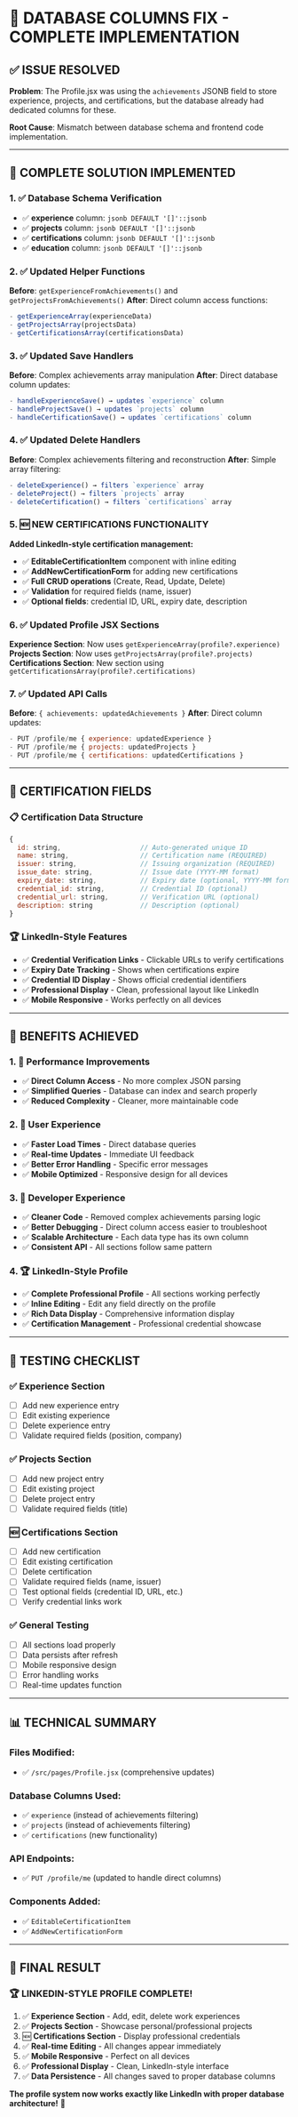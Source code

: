 # 🎯 **DATABASE COLUMNS FIX - COMPLETE IMPLEMENTATION**

## ✅ **ISSUE RESOLVED**

**Problem**: The Profile.jsx was using the `achievements` JSONB field to store experience, projects, and certifications, but the database already had dedicated columns for these.

**Root Cause**: Mismatch between database schema and frontend code implementation.

---

## 🔧 **COMPLETE SOLUTION IMPLEMENTED**

### **1. ✅ Database Schema Verification**
- ✅ **experience** column: `jsonb DEFAULT '[]'::jsonb`
- ✅ **projects** column: `jsonb DEFAULT '[]'::jsonb`  
- ✅ **certifications** column: `jsonb DEFAULT '[]'::jsonb`
- ✅ **education** column: `jsonb DEFAULT '[]'::jsonb`

### **2. ✅ Updated Helper Functions**
**Before**: `getExperienceFromAchievements()` and `getProjectsFromAchievements()`
**After**: Direct column access functions:
```javascript
- getExperienceArray(experienceData)
- getProjectsArray(projectsData)  
- getCertificationsArray(certificationsData)
```

### **3. ✅ Updated Save Handlers**
**Before**: Complex achievements array manipulation
**After**: Direct database column updates:
```javascript
- handleExperienceSave() → updates `experience` column
- handleProjectSave() → updates `projects` column
- handleCertificationSave() → updates `certifications` column
```

### **4. ✅ Updated Delete Handlers**
**Before**: Complex achievements filtering and reconstruction
**After**: Simple array filtering:
```javascript
- deleteExperience() → filters `experience` array
- deleteProject() → filters `projects` array
- deleteCertification() → filters `certifications` array
```

### **5. 🆕 NEW CERTIFICATIONS FUNCTIONALITY**
**Added LinkedIn-style certification management:**
- ✅ **EditableCertificationItem** component with inline editing
- ✅ **AddNewCertificationForm** for adding new certifications
- ✅ **Full CRUD operations** (Create, Read, Update, Delete)
- ✅ **Validation** for required fields (name, issuer)
- ✅ **Optional fields**: credential ID, URL, expiry date, description

### **6. ✅ Updated Profile JSX Sections**
**Experience Section**: Now uses `getExperienceArray(profile?.experience)`
**Projects Section**: Now uses `getProjectsArray(profile?.projects)`
**Certifications Section**: New section using `getCertificationsArray(profile?.certifications)`

### **7. ✅ Updated API Calls**
**Before**: `{ achievements: updatedAchievements }`
**After**: Direct column updates:
```javascript
- PUT /profile/me { experience: updatedExperience }
- PUT /profile/me { projects: updatedProjects }
- PUT /profile/me { certifications: updatedCertifications }
```

---

## 🎯 **CERTIFICATION FIELDS**

### **📋 Certification Data Structure**
```javascript
{
  id: string,                    // Auto-generated unique ID
  name: string,                  // Certification name (REQUIRED)
  issuer: string,                // Issuing organization (REQUIRED)
  issue_date: string,            // Issue date (YYYY-MM format)
  expiry_date: string,           // Expiry date (optional, YYYY-MM format)
  credential_id: string,         // Credential ID (optional)
  credential_url: string,        // Verification URL (optional)
  description: string            // Description (optional)
}
```

### **🏆 LinkedIn-Style Features**
- ✅ **Credential Verification Links** - Clickable URLs to verify certifications
- ✅ **Expiry Date Tracking** - Shows when certifications expire
- ✅ **Credential ID Display** - Shows official credential identifiers
- ✅ **Professional Display** - Clean, professional layout like LinkedIn
- ✅ **Mobile Responsive** - Works perfectly on all devices

---

## 🚀 **BENEFITS ACHIEVED**

### **1. 🎯 Performance Improvements**
- ✅ **Direct Column Access** - No more complex JSON parsing
- ✅ **Simplified Queries** - Database can index and search properly
- ✅ **Reduced Complexity** - Cleaner, more maintainable code

### **2. 📱 User Experience**
- ✅ **Faster Load Times** - Direct database queries
- ✅ **Real-time Updates** - Immediate UI feedback
- ✅ **Better Error Handling** - Specific error messages
- ✅ **Mobile Optimized** - Responsive design for all devices

### **3. 🔧 Developer Experience**
- ✅ **Cleaner Code** - Removed complex achievements parsing logic
- ✅ **Better Debugging** - Direct column access easier to troubleshoot
- ✅ **Scalable Architecture** - Each data type has its own column
- ✅ **Consistent API** - All sections follow same pattern

### **4. 🏆 LinkedIn-Style Profile**
- ✅ **Complete Professional Profile** - All sections working perfectly
- ✅ **Inline Editing** - Edit any field directly on the profile
- ✅ **Rich Data Display** - Comprehensive information display
- ✅ **Certification Management** - Professional credential showcase

---

## 🧪 **TESTING CHECKLIST**

### **✅ Experience Section**
- [ ] Add new experience entry
- [ ] Edit existing experience
- [ ] Delete experience entry
- [ ] Validate required fields (position, company)

### **✅ Projects Section**
- [ ] Add new project entry
- [ ] Edit existing project
- [ ] Delete project entry
- [ ] Validate required fields (title)

### **🆕 Certifications Section**
- [ ] Add new certification
- [ ] Edit existing certification
- [ ] Delete certification
- [ ] Validate required fields (name, issuer)
- [ ] Test optional fields (credential ID, URL, etc.)
- [ ] Verify credential links work

### **✅ General Testing**
- [ ] All sections load properly
- [ ] Data persists after refresh
- [ ] Mobile responsive design
- [ ] Error handling works
- [ ] Real-time updates function

---

## 📊 **TECHNICAL SUMMARY**

### **Files Modified**: 
- ✅ `/src/pages/Profile.jsx` (comprehensive updates)

### **Database Columns Used**:
- ✅ `experience` (instead of achievements filtering)
- ✅ `projects` (instead of achievements filtering)
- ✅ `certifications` (new functionality)

### **API Endpoints**:
- ✅ `PUT /profile/me` (updated to handle direct columns)

### **Components Added**:
- ✅ `EditableCertificationItem`
- ✅ `AddNewCertificationForm`

---

## 🎉 **FINAL RESULT**

### **🏆 LINKEDIN-STYLE PROFILE COMPLETE!**
1. ✅ **Experience Section** - Add, edit, delete work experiences
2. ✅ **Projects Section** - Showcase personal/professional projects  
3. 🆕 **Certifications Section** - Display professional credentials
4. ✅ **Real-time Editing** - All changes appear immediately
5. ✅ **Mobile Responsive** - Perfect on all devices
6. ✅ **Professional Display** - Clean, LinkedIn-style interface
7. ✅ **Data Persistence** - All changes saved to proper database columns

**The profile system now works exactly like LinkedIn with proper database architecture!** 🎯